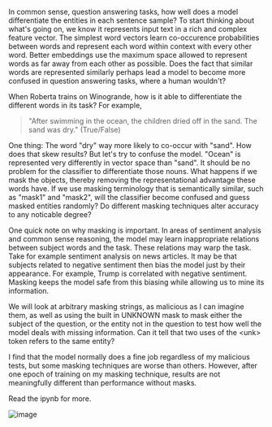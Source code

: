 In common sense, question answering tasks, how well does a model differentiate the entities in each sentence sample? To start thinking about what's going on, we know it represents input text in a rich and complex feature vector. The simplest word vectors learn co-occurence probabilities between words and represent each word within context with every other word. Better embeddings use the maximum space allowed to represent words as far away from each other as possible. Does the fact that similar words are represented similarly perhaps lead a model to become more confused in question answering tasks, where a human wouldn't?

When Roberta trains on Winogrande, how is it able to differentiate the different words in its task? For example, 
> "After swimming in the ocean, the children dried off in the sand. The sand was dry." (True/False)

One thing: The word "dry" way more likely to co-occur with "sand". How does that skew results? But let's try to confuse the model. "Ocean" is represented very differently in vector space than "sand". It should be no problem for the classifier to differentiate those nouns. What happens if we mask the objects, thereby removing the representational advantage these words have. If we use masking terminology that is semantically similar, such as "mask1" and "mask2", will the classifier become confused and guess masked entities randomly?  Do different masking techniques alter accuracy to any noticable degree?

One quick note on why masking is important. In areas of sentiment analysis and common sense reasoning, the model may learn inappropriate relations between subject words and the task. These relations may warp the task. Take for example sentiment analysis on news articles. It may be that subjects related to negative sentiment then bias the model just by their appearance. For example, Trump is correlated with negative sentiment. Masking keeps the model safe from this biasing while allowing us to mine its information. 

We will look at arbitrary masking strings, as malicious as I can imagine them, as well as  using the built in UNKNOWN mask to mask either the subject of the question, or the entity not in the question to test how well the model deals with missing information. Can it tell that two uses of the \<unk\> token refers to the same entity?

I find that the model normally does a fine job regardless of my malicious tests, but some masking techniques are worse than others. However, after one epoch of training on my masking technique, results are not meaningfully different than performance without masks. 

 Read the ipynb for more. 

![image](https://user-images.githubusercontent.com/9337973/176798553-ca53d6f8-b1ab-46e0-9111-f81cc0a2225f.png)
